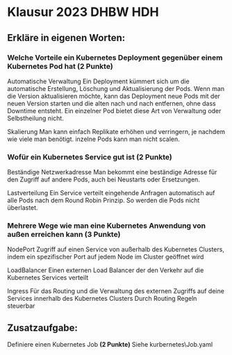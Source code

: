 # Klausur 2023 DHBW HDH

## Erkläre in eigenen Worten:
   ### Welche Vorteile ein Kubernetes Deployment gegenüber einem Kubernetes Pod hat **(2 Punkte)**

Automatische Verwaltung
   Ein Deployment kümmert sich um die automatische Erstellung, Löschung und Aktualisierung der Pods. 
   Wenn man die Version aktualisieren möchte, kann das Deployment neue Pods mit der neuen Version starten und die alten nach und nach entfernen, ohne dass Downtime entsteht. 
   Ein einzelner Pod bietet diese Art von Verwaltung oder Selbstheilung nicht.

Skalierung
   Man kann einfach Replikate erhöhen und verringern, je nachdem wie viele man benötigt.
   inzelne Pods kann man nicht scalen.


   ### Wofür ein Kubernetes Service gut ist **(2 Punkte)**

   Beständige Netzwerkadresse
    Man bekommt eine beständige Adresse für den Zugriff auf andere Pods, auch bei Neustarts oder Ersetzungen.

   Lastverteilung
    Ein Service verteilt eingehende Anfragen automatisch auf alle Pods nach dem Round Robin Prinzip.
    So werden die Pods nicht überlastet.



   ### Mehrere Wege wie man eine Kubernetes Anwendung von außen erreichen kann **(3 Punkte)**

   NodePort
     Zugriff auf einen Service von außerhalb des Kubernetes Clusters, indem ein spezifischer Port auf jedem Node im Cluster geöffnet wird

   LoadBalancer
     Einen externen Load Balancer der den Verkehr auf die Kubernetes Services verteilt
      
   Ingress
    Für das Routing und die Verwaltung des externen Zugriffs auf deine Services innerhalb des Kubernetes Clusters
    Durch Routing Regeln steuerbar



## Zusatzaufgabe:

Definiere einen Kubernetes Job **(2 Punkte)**
Siehe kurbernetes\Job.yaml 
